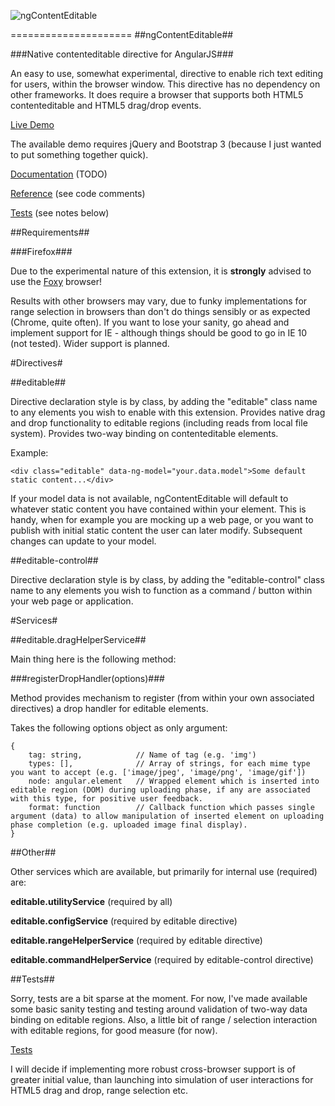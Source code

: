 ![ngContentEditable](http://inchsurf.com/ng-contenteditable/ng-contenteditable-logo.png)

=====================
##ngContentEditable##

###Native contenteditable directive for AngularJS###

An easy to use, somewhat experimental, directive to enable rich text editing for users, within the browser window. This directive has no dependency on other frameworks. It does require a browser that supports both HTML5 contenteditable and HTML5 drag/drop events.

[Live Demo](http://inchsurf.com/ng-contenteditable/)

The available demo requires jQuery and Bootstrap 3 (because I just wanted to put something together quick).

[Documentation](https://github.com/cathalsurfs/ng-contenteditable/wiki) (TODO)

[Reference](https://github.com/cathalsurfs/ng-contenteditable/blob/master/demo/js/app.js) (see code comments)

[Tests](https://github.com/cathalsurfs/ng-contenteditable/tree/master/test) (see notes below)

##Requirements##

###Firefox###

Due to the experimental nature of this extension, it is __strongly__ advised to use the [Foxy](https://getfirefox.com) browser!

Results with other browsers may vary, due to funky implementations for range selection in browsers than don't do things sensibly or as expected (Chrome, quite often). If you want to lose your sanity, go ahead and implement support for IE - although things should be good to go in IE 10 (not tested). Wider support is planned.

#Directives#

##editable##

Directive declaration style is by class, by adding the "editable" class name to any elements you wish to enable with this extension. Provides native drag and drop functionality to editable regions (including reads from local file system). Provides two-way binding on contenteditable elements. 

Example:

	<div class="editable" data-ng-model="your.data.model">Some default static content...</div>

If your model data is not available, ngContentEditable will default to whatever static content you have contained within your element. This is handy, when for example you are mocking up a web page, or you want to publish with initial static content the user can later modify. Subsequent changes can update to your model.

##editable-control##

Directive declaration style is by class, by adding the "editable-control" class name to any elements you wish to function as a command / button within your web page or application.

#Services#

##editable.dragHelperService##

Main thing here is the following method:

###registerDropHandler(options)###

Method provides mechanism to register (from within your own associated directives) a drop handler for editable elements.

Takes the following options object as only argument:

	{
		tag: string, 			// Name of tag (e.g. 'img')
		types: [], 				// Array of strings, for each mime type you want to accept (e.g. ['image/jpeg', 'image/png', 'image/gif'])
		node: angular.element 	// Wrapped element which is inserted into editable region (DOM) during uploading phase, if any are associated with this type, for positive user feedback.
		format: function 		// Callback function which passes single argument (data) to allow manipulation of inserted element on uploading phase completion (e.g. uploaded image final display).
	}

##Other##

Other services which are available, but primarily for internal use (required) are:

__editable.utilityService__ (required by all)

__editable.configService__ (required by editable directive)

__editable.rangeHelperService__ (required by editable directive)

__editable.commandHelperService__ (required by editable-control directive)

##Tests##

Sorry, tests are a bit sparse at the moment. For now, I've made available some basic sanity testing and testing around validation of two-way data binding on editable regions. Also, a little bit of range / selection interaction with editable regions, for good measure (for now).

[Tests](https://github.com/cathalsurfs/ng-contenteditable/tree/master/test)

I will decide if implementing more robust cross-browser support is of greater initial value, than launching into simulation of user interactions for HTML5 drag and drop, range selection etc.